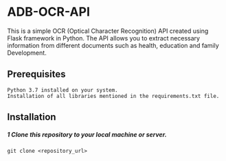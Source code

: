 # ADB-OCR-API
This is a simple OCR (Optical Character Recognition) API created using Flask framework in Python. The API allows you to extract necessary information from different documents such as health, education and family Development.

## **Prerequisites**
    Python 3.7 installed on your system.
    Installation of all libraries mentioned in the requirements.txt file.

## **Installation**
##### 1 Clone this repository to your local machine or server.
    git clone <repository_url>
